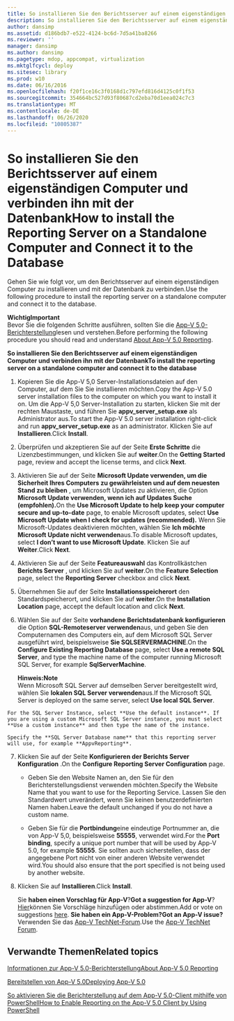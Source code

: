 ```yaml
---
title: So installieren Sie den Berichtsserver auf einem eigenständigen Computer und verbinden ihn mit der Datenbank
description: So installieren Sie den Berichtsserver auf einem eigenständigen Computer und verbinden ihn mit der Datenbank
author: dansimp
ms.assetid: d186bdb7-e522-4124-bc6d-7d5a41ba8266
ms.reviewer: ''
manager: dansimp
ms.author: dansimp
ms.pagetype: mdop, appcompat, virtualization
ms.mktglfcycl: deploy
ms.sitesec: library
ms.prod: w10
ms.date: 06/16/2016
ms.openlocfilehash: f20f1ce16c3f0168d1c797efd816d4125c0f1f53
ms.sourcegitcommit: 354664bc527d93f80687cd2eba70d1eea024c7c3
ms.translationtype: MT
ms.contentlocale: de-DE
ms.lasthandoff: 06/26/2020
ms.locfileid: "10805387"
---
```

# <span data-ttu-id="f9510-103">So installieren Sie den Berichtsserver auf einem eigenständigen Computer und verbinden ihn mit der Datenbank</span><span class="sxs-lookup"><span data-stu-id="f9510-103">How to install the Reporting Server on a Standalone Computer and Connect it to the Database</span></span>


<span data-ttu-id="f9510-104">Gehen Sie wie folgt vor, um den Berichtsserver auf einem eigenständigen Computer zu installieren und mit der Datenbank zu verbinden.</span><span class="sxs-lookup"><span data-stu-id="f9510-104">Use the following procedure to install the reporting server on a standalone computer and connect it to the database.</span></span>

**<span data-ttu-id="f9510-105">Wichtig</span><span class="sxs-lookup"><span data-stu-id="f9510-105">Important</span></span>**  
<span data-ttu-id="f9510-106">Bevor Sie die folgenden Schritte ausführen, sollten Sie die [App-V 5,0-Berichterstellung](about-app-v-50-reporting.md)lesen und verstehen.</span><span class="sxs-lookup"><span data-stu-id="f9510-106">Before performing the following procedure you should read and understand [About App-V 5.0 Reporting](about-app-v-50-reporting.md).</span></span>



**<span data-ttu-id="f9510-107">So installieren Sie den Berichtsserver auf einem eigenständigen Computer und verbinden ihn mit der Datenbank</span><span class="sxs-lookup"><span data-stu-id="f9510-107">To install the reporting server on a standalone computer and connect it to the database</span></span>**

1.  <span data-ttu-id="f9510-108">Kopieren Sie die App-V 5,0 Server-Installationsdateien auf den Computer, auf dem Sie Sie installieren möchten.</span><span class="sxs-lookup"><span data-stu-id="f9510-108">Copy the App-V 5.0 server installation files to the computer on which you want to install it on.</span></span> <span data-ttu-id="f9510-109">Um die App-V 5,0 Server-Installation zu starten, klicken Sie mit der rechten Maustaste, und führen Sie **appv\_server\_setup.exe** als Administrator aus.</span><span class="sxs-lookup"><span data-stu-id="f9510-109">To start the App-V 5.0 server installation right-click and run **appv\_server\_setup.exe** as an administrator.</span></span> <span data-ttu-id="f9510-110">Klicken Sie auf **Installieren**.</span><span class="sxs-lookup"><span data-stu-id="f9510-110">Click **Install**.</span></span>

2.  <span data-ttu-id="f9510-111">Überprüfen und akzeptieren Sie auf der Seite **Erste Schritte** die Lizenzbestimmungen, und klicken Sie auf **weiter**.</span><span class="sxs-lookup"><span data-stu-id="f9510-111">On the **Getting Started** page, review and accept the license terms, and click **Next**.</span></span>

3.  <span data-ttu-id="f9510-112">Aktivieren Sie auf der Seite **Microsoft Update verwenden, um die Sicherheit Ihres Computers zu gewährleisten und auf dem neuesten Stand zu bleiben** , um Microsoft Updates zu aktivieren, die Option **Microsoft Update verwenden, wenn ich auf Updates Suche (empfohlen).**</span><span class="sxs-lookup"><span data-stu-id="f9510-112">On the **Use Microsoft Update to help keep your computer secure and up-to-date** page, to enable Microsoft updates, select **Use Microsoft Update when I check for updates (recommended).**</span></span> <span data-ttu-id="f9510-113">Wenn Sie Microsoft-Updates deaktivieren möchten, wählen Sie **Ich möchte Microsoft Update nicht verwenden**aus.</span><span class="sxs-lookup"><span data-stu-id="f9510-113">To disable Microsoft updates, select **I don’t want to use Microsoft Update**.</span></span> <span data-ttu-id="f9510-114">Klicken Sie auf **Weiter**.</span><span class="sxs-lookup"><span data-stu-id="f9510-114">Click **Next**.</span></span>

4.  <span data-ttu-id="f9510-115">Aktivieren Sie auf der Seite **Featureauswahl** das Kontrollkästchen **Berichts Server** , und klicken Sie auf **weiter**.</span><span class="sxs-lookup"><span data-stu-id="f9510-115">On the **Feature Selection** page, select the **Reporting Server** checkbox and click **Next**.</span></span>

5.  <span data-ttu-id="f9510-116">Übernehmen Sie auf der Seite **Installationsspeicherort** den Standardspeicherort, und klicken Sie auf **weiter**.</span><span class="sxs-lookup"><span data-stu-id="f9510-116">On the **Installation Location** page, accept the default location and click **Next**.</span></span>

6.  <span data-ttu-id="f9510-117">Wählen Sie auf der Seite **vorhandene Berichtsdatenbank konfigurieren** die Option **SQL-Remoteserver verwenden**aus, und geben Sie den Computernamen des Computers ein, auf dem Microsoft SQL Server ausgeführt wird, beispielsweise **Sie SQLSERVERMACHINE**.</span><span class="sxs-lookup"><span data-stu-id="f9510-117">On the **Configure Existing Reporting Database** page, select **Use a remote SQL Server**, and type the machine name of the computer running Microsoft SQL Server, for example **SqlServerMachine**.</span></span>

    **<span data-ttu-id="f9510-118">Hinweis:</span><span class="sxs-lookup"><span data-stu-id="f9510-118">Note</span></span>**  
    <span data-ttu-id="f9510-119">Wenn Microsoft SQL Server auf demselben Server bereitgestellt wird, wählen Sie **lokalen SQL Server verwenden**aus.</span><span class="sxs-lookup"><span data-stu-id="f9510-119">If the Microsoft SQL Server is deployed on the same server, select **Use local SQL Server**.</span></span>



~~~
For the SQL Server Instance, select **Use the default instance**. If you are using a custom Microsoft SQL Server instance, you must select **Use a custom instance** and then type the name of the instance.

Specify the **SQL Server Database name** that this reporting server will use, for example **AppvReporting**.
~~~

7. <span data-ttu-id="f9510-120">Klicken Sie auf der Seite **Konfigurieren der Berichts Server Konfiguration** .</span><span class="sxs-lookup"><span data-stu-id="f9510-120">On the **Configure Reporting Server Configuration** page.</span></span>

   -   <span data-ttu-id="f9510-121">Geben Sie den Website Namen an, den Sie für den Berichterstellungsdienst verwenden möchten.</span><span class="sxs-lookup"><span data-stu-id="f9510-121">Specify the Website Name that you want to use for the Reporting Service.</span></span> <span data-ttu-id="f9510-122">Lassen Sie den Standardwert unverändert, wenn Sie keinen benutzerdefinierten Namen haben.</span><span class="sxs-lookup"><span data-stu-id="f9510-122">Leave the default unchanged if you do not have a custom name.</span></span>

   -   <span data-ttu-id="f9510-123">Geben Sie für die **Portbindung**eine eindeutige Portnummer an, die von App-V 5,0, beispielsweise **55555**, verwendet wird.</span><span class="sxs-lookup"><span data-stu-id="f9510-123">For the **Port binding**, specify a unique port number that will be used by App-V 5.0, for example **55555**.</span></span> <span data-ttu-id="f9510-124">Sie sollten auch sicherstellen, dass der angegebene Port nicht von einer anderen Website verwendet wird.</span><span class="sxs-lookup"><span data-stu-id="f9510-124">You should also ensure that the port specified is not being used by another website.</span></span>

8. <span data-ttu-id="f9510-125">Klicken Sie auf **Installieren**.</span><span class="sxs-lookup"><span data-stu-id="f9510-125">Click **Install**.</span></span>

   <span data-ttu-id="f9510-126">Sie **haben einen Vorschlag für App-V**?</span><span class="sxs-lookup"><span data-stu-id="f9510-126">**Got a suggestion for App-V**?</span></span> <span data-ttu-id="f9510-127">[Hier](http://appv.uservoice.com/forums/280448-microsoft-application-virtualization)können Sie Vorschläge hinzufügen oder abstimmen.</span><span class="sxs-lookup"><span data-stu-id="f9510-127">Add or vote on suggestions [here](http://appv.uservoice.com/forums/280448-microsoft-application-virtualization).</span></span> **<span data-ttu-id="f9510-128">Sie haben ein App-V-Problem?</span><span class="sxs-lookup"><span data-stu-id="f9510-128">Got an App-V issue?</span></span>** <span data-ttu-id="f9510-129">Verwenden Sie das [App-V TechNet-Forum](https://social.technet.microsoft.com/Forums/home?forum=mdopappv).</span><span class="sxs-lookup"><span data-stu-id="f9510-129">Use the [App-V TechNet Forum](https://social.technet.microsoft.com/Forums/home?forum=mdopappv).</span></span>

## <span data-ttu-id="f9510-130">Verwandte Themen</span><span class="sxs-lookup"><span data-stu-id="f9510-130">Related topics</span></span>


[<span data-ttu-id="f9510-131">Informationen zur App-V 5.0-Berichterstellung</span><span class="sxs-lookup"><span data-stu-id="f9510-131">About App-V 5.0 Reporting</span></span>](about-app-v-50-reporting.md)

[<span data-ttu-id="f9510-132">Bereitstellen von App-V 5.0</span><span class="sxs-lookup"><span data-stu-id="f9510-132">Deploying App-V 5.0</span></span>](deploying-app-v-50.md)

[<span data-ttu-id="f9510-133">So aktivieren Sie die Berichterstellung auf dem App-V 5.0-Client mithilfe von PowerShell</span><span class="sxs-lookup"><span data-stu-id="f9510-133">How to Enable Reporting on the App-V 5.0 Client by Using PowerShell</span></span>](how-to-enable-reporting-on-the-app-v-50-client-by-using-powershell.md)









